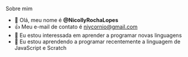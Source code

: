  Sobre mim

 
-    👋 Olá, meu nome é **@NicollyRochaLopes**
-   :+1: Meu e-mail de contato é niycornio@gmail.com
- 👀 Eu estou interessada em aprender a programar novas linguagens
- 🌱 Eu estou aprendendo a programar recentemente a linguagem de JavaScript e Scratch


<!---
NicollyRochaLopes/NicollyRochaLopes is a ✨ special ✨ repository because its `README.md` (this file) appears on your GitHub profile.
You can click the Preview link to take a look at your changes.
--->
